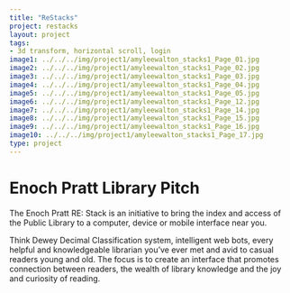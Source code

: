 ```yaml
---
title: "ReStacks"
project: restacks
layout: project
tags:
- 3d transform, horizontal scroll, login
image1: ../../../img/project1/amyleewalton_stacks1_Page_01.jpg
image2: ../../../img/project1/amyleewalton_stacks1_Page_02.jpg
image3: ../../../img/project1/amyleewalton_stacks1_Page_03.jpg
image4: ../../../img/project1/amyleewalton_stacks1_Page_04.jpg
image5: ../../../img/project1/amyleewalton_stacks1_Page_05.jpg
image6: ../../../img/project1/amyleewalton_stacks1_Page_12.jpg
image7: ../../../img/project1/amyleewalton_stacks1_Page_14.jpg
image8: ../../../img/project1/amyleewalton_stacks1_Page_15.jpg
image9: ../../../img/project1/amyleewalton_stacks1_Page_16.jpg
image10: ../../../img/project1/amyleewalton_stacks1_Page_17.jpg
type: project
---
```


# Enoch Pratt Library Pitch

The Enoch Pratt RE: Stack is an initiative to bring the index and access of the Public Library to a computer, device or mobile interface near you.

Think Dewey Decimal Classification system, intelligent web bots, every helpful and knowledgeable librarian you’ve ever met and avid to casual readers young and old. The focus is to create an interface that promotes connection between readers, the wealth of library knowledge and the joy and curiosity of reading.

